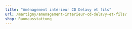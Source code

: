 ```yaml
---
title: "Aménagement intérieur CD Delavy et fils"
url: /martigny/amenagement-interieur-cd-delavy-et-fils/
shop: Raumausstattung
---
```

